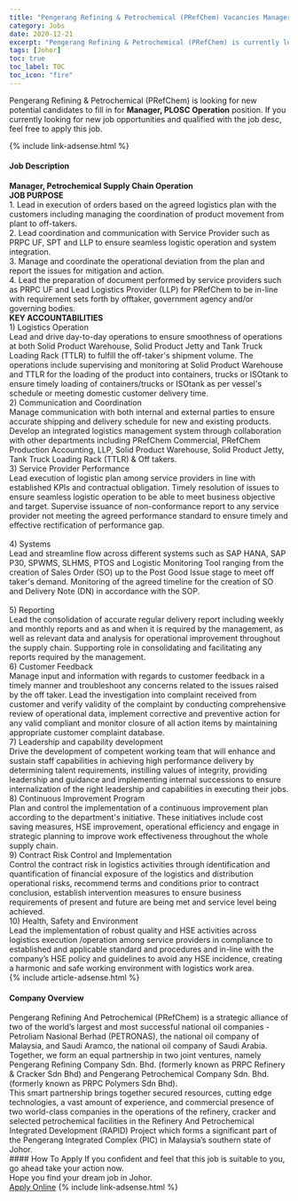 ```yaml
---
title: "Pengerang Refining & Petrochemical (PRefChem) Vacancies Manager, PLOSC Operation" 
category: Jobs 
date: 2020-12-21 
excerpt: "Pengerang Refining & Petrochemical (PRefChem) is currently looking for suitable person to fill in the Manager, PLOSC Operation which positioned at Johor" 
tags: [Johor] 
toc: true 
toc_label: TOC 
toc_icon: "fire" 
--- 
```


<p>Pengerang Refining & Petrochemical (PRefChem) is looking for new potential candidates to fill in for <b>Manager, PLOSC Operation</b> position. If you currently looking for new job opportunities and qualified with the job desc, feel free to apply this job.
</p>{% include link-adsense.html %} 
<div><div><div><h4>Job Description</h4></div></div><div><div><span><div><div><strong>Manager, Petrochemical Supply Chain Operation</strong></div><div><strong>JOB PURPOSE</strong></div><div>1. Lead in execution of orders based on the agreed logistics plan with the customers including managing the coordination of product movement from plant to off-takers.<br>2. Lead coordination and communication with Service Provider such as PRPC UF, SPT and LLP to ensure seamless logistic operation and system integration.<br>3. Manage and coordinate the operational deviation from the plan and report the issues for mitigation and action.<br>4. Lead the preparation of document performed by service providers such as PRPC UF and Lead Logistics Provider (LLP) for PRefChem to be in-line with requirement sets forth by offtaker, government agency and/or governing bodies.</div><div><strong>KEY ACCOUNTABILITIES</strong></div><div>1) Logistics Operation<div>Lead and drive day-to-day operations to ensure smoothness of operations at both Solid Product Warehouse, Solid Product Jetty and Tank Truck Loading Rack (TTLR) to fulfill the off-taker's shipment volume. The operations include supervising and monitoring at Solid Product Warehouse and TTLR for the loading of the product into containers, trucks or ISOtank to ensure timely loading of containers/trucks or ISOtank as per vessel's schedule or meeting domestic customer delivery time.</div><div>2) Communication and Coordination<br>Manage communication with both internal and external parties to ensure accurate shipping and delivery schedule for new and existing products. Develop an integrated logistics management system through collaboration with other departments including PRefChem Commercial, PRefChem Production Accounting, LLP, Solid Product Warehouse, Solid Product Jetty, Tank Truck Loading Rack (TTLR) &amp; Off takers.</div><div>3) Service Provider Performance<br>Lead execution of logistic plan among service providers in line with established KPIs and contractual obligation. Timely resolution of issues to ensure seamless logistic operation to be able to meet business objective and target. Supervise issuance of non-conformance report to any service provider not meeting the agreed performance standard to ensure timely and effective rectification of performance gap.</div><div><br>4) Systems</div>Lead and streamline flow across different systems such as SAP HANA, SAP P30, SPWMS, SLHMS, PTOS and Logistic Monitoring Tool ranging from the creation of Sales Order (SO) up to the Post Good Issue stage to meet off taker's demand. Monitoring of the agreed timeline for the creation of SO and Delivery Note (DN) in accordance with the SOP.<div><br>5) Reporting</div><div>Lead the consolidation of accurate regular delivery report including weekly and monthly reports and as and when it is required by the management, as well as relevant data and analysis for operational improvement throughout the supply chain. Supporting role in consolidating and facilitating any reports required by the management.</div><div>6) Customer Feedback</div><div>Manage input and information with regards to customer feedback in a timely manner and troubleshoot any concerns related to the issues raised by the off taker. Lead the investigation into complaint received from customer and verify validity of the complaint by conducting comprehensive review of operational data, implement corrective and preventive action for any valid compliant and monitor closure of all action items by maintaining appropriate customer complaint database.</div><div>7) Leadership and capability development</div><div>Drive the development of competent working team that will enhance and sustain staff capabilities in achieving high performance delivery by determining talent requirements, instilling values of integrity, providing leadership and guidance and implementing internal successions to ensure internalization of the right leadership and capabilities in executing their jobs.</div><div>8) Continuous Improvement Program</div><div>Plan and control the implementation of a continuous improvement plan according to the department's initiative. These initiatives include cost saving measures, HSE improvement, operational efficiency and engage in strategic planning to improve work effectiveness throughout the whole supply chain.</div><div>9) Contract Risk Control and Implementation</div><div>Control the contract risk in logistics activities through identification and quantification of financial exposure of the logistics and distribution operational risks, recommend terms and conditions prior to contract conclusion, establish intervention measures to ensure business requirements of present and future are being met and service level being achieved.</div><div>10) Health, Safety and Environment</div>Lead the implementation of robust quality and HSE activities across logistics execution /operation among service providers in compliance to established and applicable standard and procedures and in-line with the&#160; company&#8217;s HSE policy and guidelines to avoid any HSE incidence, creating a harmonic and safe working environment with logistics work area.</div></div></span></div></div></div> 
{% include article-adsense.html %} 
<div><div><div><h4>Company Overview</h4></div></div><div><div><span><div><div>
<div>
		Pengerang Refining And Petrochemical (PRefChem) is a strategic alliance of two of the world&#8217;s largest and most successful national oil companies - Petroliam Nasional Berhad (PETRONAS), the national oil company of Malaysia, and Saudi Aramco, the national oil company of Saudi Arabia. Together, we form an equal partnership in two joint ventures, namely Pengerang Refining Company Sdn. Bhd. (formerly known as PRPC Refinery &amp; Cracker Sdn Bhd) and Pengerang Petrochemical Company Sdn. Bhd. (formerly known as PRPC Polymers Sdn Bhd).</div>
<div>
		This smart partnership brings together secured resources, cutting edge technologies, a vast amount of experience, and commercial presence of two world-class companies in the operations of the refinery, cracker and selected petrochemical facilities in the Refinery And Petrochemical Integrated Development (RAPID) Project which forms a significant part of the Pengerang Integrated Complex (PIC) in Malaysia&#8217;s southern state of Johor.</div>
</div></div></span></div></div></div> 
#### How To Apply 
If you confident and feel that this job is suitable to you, go ahead take your action now. <br/> 
Hope you find your dream job in Johor. <br/> 
<a href="https://www.jobstreet.com.my/en/job/manager-plosc-operation-4448274?jobId=jobstreet-my-job-4448274&sectionRank=16&token=0~1bc18f33-a2aa-4d5b-ab91-8047d02eb5b3&fr=SRP%20View%20In%20New%20Ta" class="btn btn--info" target="_blank" rel="nofollow noopenner">Apply Online</a> 
{% include link-adsense.html %} 